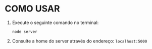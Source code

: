 # COMO USAR

1. Execute o seguinte comando no terminal: 

    ```
    node server
    ```
2. Consulte a home do server através do endereço: `localhost:5000`